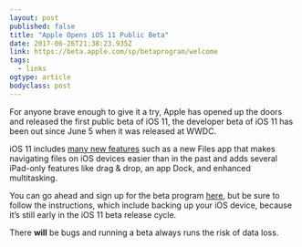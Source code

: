```yaml
---
layout: post 
published: false 
title: "Apple Opens iOS 11 Public Beta" 
date: 2017-06-26T21:38:23.935Z 
link: https://beta.apple.com/sp/betaprogram/welcome 
tags:
  - links
ogtype: article 
bodyclass: post 
---
```


For anyone brave enough to give it a try,  Apple has opened up the doors and released the first public beta of iOS 11, the developer beta of iOS 11 has been out since June 5 when it was released at WWDC. 

iOS 11 includes [many new features](https://www.apple.com/ios/ios-11-preview/) such as a new Files app that makes navigating files on iOS devices easier than in the past and adds several iPad-only features like drag & drop, an app Dock, and enhanced multitasking.

You can go ahead and sign up for the beta program [here](https://beta.apple.com/sp/betaprogram/welcome), but be sure to follow the instructions, which include backing up your iOS device, because it’s still early in the iOS 11 beta release cycle. 

There **will** be bugs and running a beta always runs the risk of data loss.